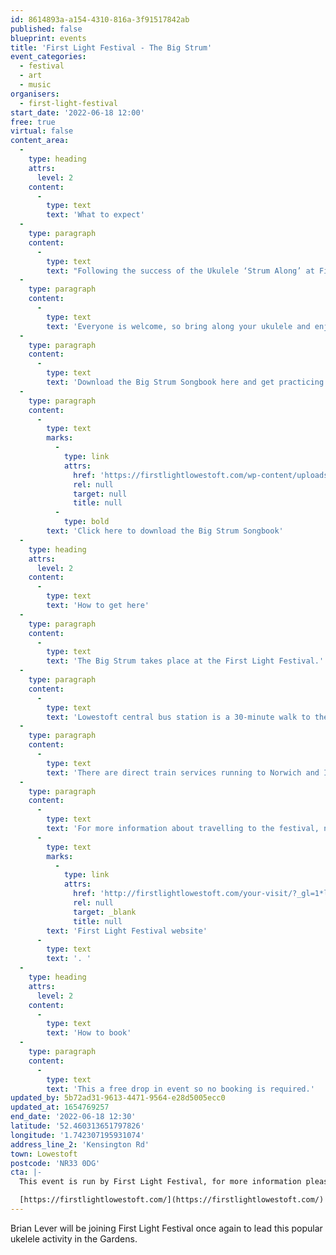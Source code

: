 ```yaml
---
id: 8614893a-a154-4310-816a-3f91517842ab
published: false
blueprint: events
title: 'First Light Festival - The Big Strum'
event_categories:
  - festival
  - art
  - music
organisers:
  - first-light-festival
start_date: '2022-06-18 12:00'
free: true
virtual: false
content_area:
  -
    type: heading
    attrs:
      level: 2
    content:
      -
        type: text
        text: 'What to expect'
  -
    type: paragraph
    content:
      -
        type: text
        text: "Following the success of the Ukulele ‘Strum Along’ at First Light 2019, we’re delighted that Brian Lever will be joining us once again to lead this popular activity in the Gardens.\_ Brian, of Rumpus Ukuleles in Beccles, is well known as an accomplished and enthusiastic leader of various local ukulele groups and has created a songbook for you to download and practice at home before joining him for the Strum Along on the day."
  -
    type: paragraph
    content:
      -
        type: text
        text: 'Everyone is welcome, so bring along your ukulele and enjoy this fun session with other local players in the sunshine.'
  -
    type: paragraph
    content:
      -
        type: text
        text: 'Download the Big Strum Songbook here and get practicing ahead of the big June singalong.'
  -
    type: paragraph
    content:
      -
        type: text
        marks:
          -
            type: link
            attrs:
              href: 'https://firstlightlowestoft.com/wp-content/uploads/2022/05/First-Light-Songbook.pdf'
              rel: null
              target: null
              title: null
          -
            type: bold
        text: 'Click here to download the Big Strum Songbook'
  -
    type: heading
    attrs:
      level: 2
    content:
      -
        type: text
        text: 'How to get here'
  -
    type: paragraph
    content:
      -
        type: text
        text: 'The Big Strum takes place at the First Light Festival.'
  -
    type: paragraph
    content:
      -
        type: text
        text: 'Lowestoft central bus station is a 30-minute walk to the event site. For local services the X1, Coastal Clipper 99 and 103 stop at Kensington Road.'
  -
    type: paragraph
    content:
      -
        type: text
        text: 'There are direct train services running to Norwich and Ipswich, and on-going connections to Cambridge and London Liverpool Street. The last train from Lowestoft to Ipswich on Saturday is at 21:06. For Norwich, the last train departs Lowestoft at 23:30. For timetables, visit Greater Anglia.'
  -
    type: paragraph
    content:
      -
        type: text
        text: 'For more information about travelling to the festival, nearby car parks or access concerns please visit the '
      -
        type: text
        marks:
          -
            type: link
            attrs:
              href: 'http://firstlightlowestoft.com/your-visit/?_gl=1*lh6832*_ga*MTEyMjQ5MzkwMi4xNjU0NDU5ODYw*_ga_VNZBZ7KK2L*MTY1NDQ1OTg1OS4xLjEuMTY1NDQ1OTg5My4w&_ga=2.168758113.114446753.1654459861-1122493902.1654459860'
              rel: null
              target: _blank
              title: null
        text: 'First Light Festival website'
      -
        type: text
        text: '. '
  -
    type: heading
    attrs:
      level: 2
    content:
      -
        type: text
        text: 'How to book'
  -
    type: paragraph
    content:
      -
        type: text
        text: 'This a free drop in event so no booking is required.'
updated_by: 5b72ad31-9613-4471-9564-e28d5005ecc0
updated_at: 1654769257
end_date: '2022-06-18 12:30'
latitude: '52.460313651797826'
longitude: '1.742307195931074'
address_line_2: 'Kensington Rd'
town: Lowestoft
postcode: 'NR33 0DG'
cta: |-
  This event is run by First Light Festival, for more information please get in touch via:

  [https://firstlightlowestoft.com/](https://firstlightlowestoft.com/)
---
```

Brian Lever will be joining First Light Festival once again to lead this popular ukelele activity in the Gardens.